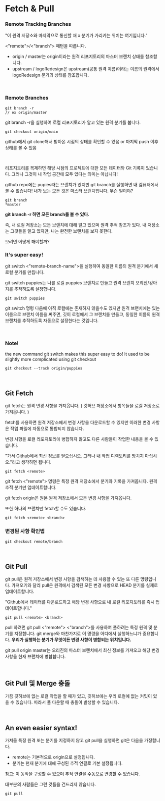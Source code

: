 # Fetch & Pull

### Remote Tracking Branches 
"이 원격 저장소와 마지막으로 통신할 때 x 분기가 가리키는 위치는 여기입니다."

<"remote">/<"branch"> 패턴을 따릅니다.
- origin / master는 origin이라는 원격 리포지토리의 마스터 브랜치 상태를 참조합니다.
- upstream / logoRedesign은 upstream(공통 원격 이름)이라는 이름의 원격에서 logoRedesign 분기의 상태를 참조합니다.

<br>

### Remote Branches 

```
git branch -r 
// ex origin/master
```
git branch -r을 실행하여 로컬 리포지토리가 알고 있는 원격 분기를 봅니다.

```
git checkout origin/main 
```
github에서 git clone해서 받아온 시점의 상태를 확인할 수 있음 or 마지막 push 이후 상태를 볼 수 있음


<br>


리포지토리를 복제하면 해당 시점의 프로젝트에 대한 모든 데이터와 Git 기록이 있습니다. 그러나 그것이 내 작업 공간에 모두 있다는 의미는 아닙니다!

github repo에는 pupies라는 브랜치가 있지만 git branch를 실행하면 내 컴퓨터에서 볼 수 없습니다! 내가 보는 모든 것은 마스터 브랜치입니다. 무슨 일이야?

```
git branch
*master
```

**git branch -r 하면 모든 branch를 볼 수 있다.**

즉, 내 로컬 저장소는 모든 브랜치에 대해 알고 있으며 원격 추적 참조가 있다. 내 저장소는 그것들을 알고 있지만, 나는 완전한 브랜치를 보지 못한다. 

보려면 어떻게 해야할까? 

### It's super easy! 
git switch <"remote-branch-name">을 실행하여 동일한 이름의 원격 분기에서 새 로컬 분기를 만듭니다.

git switch puppies는 나를 로컬 puppies 브랜치로 만들고 원격 브랜치 오리진/강아지를 추적하도록 설정합니다.

```
git switch puppies
```

git switch 명령 다음에 아직 로컬에는 존재하지 않을수도 있지만 원격 브랜치에는 있는 이름으로 브랜치 이름을 써주면, 깃이 로컬에서 그 브랜치를 만들고, 동일한 이름의 원격 브랜치를 추적하도록 자동으로 설정한다는 것입니다.

<br>


### Note! 
the new command git switch makes this super easy to do! 
It used to be slightly more complicated using git checkout 

```
git checkout --track origin/puppies
```
<br>

## Git Fetch 
git fetch는 원격 변경 사항을 가져옵니다. ( 깃허브 저장소에서 항목들을 로컬 저장소로 가져옵니다. )

fetch를 사용하면 원격 저장소에서 변경 사항을 다운로드할 수 있지만 이러한 변경 사항은 작업 파일에 자동으로 통합되지 않습니다.

변경 사항을 로컬 리포지토리에 병합하지 않고도 다른 사람들이 작업한 내용을 볼 수 있습니다.

"가서 Github에서 최신 정보를 얻으십시오. 그러나 내 작업 디렉토리를 망치지 마십시오."라고 생각하면 됩니다.

```
git fetch <remote>
```

git fetch <"remote"> 명령은 특정 원격 저장소에서 분기와 기록을 가져옵니다. 원격 추적 분기만 업데이트합니다.

git fetch origin은 원본 원격 저장소에서 모든 변경 사항을 가져옵니다.

또한 하나의 브랜치만 fetch할 수도 있습니다.

```
git fetch <remote> <branch>
```

### 변경된 사항 확인법 

```
git checkout remote/branch
```

<br>

## Git Pull 
git pull은 원격 저장소에서 변경 사항을 검색하는 데 사용할 수 있는 또 다른 명령입니다. 가져오기와 달리 pull은 원격에서 검색된 모든 변경 사항으로 HEAD 분기를 실제로 업데이트합니다.

"Github에서 데이터를 다운로드하고 해당 변경 사항으로 내 로컬 리포지토리를 즉시 업데이트합니다."

```
git pull <remote> <branch>
```
pull 하려면 git pull <"remote"> <"branch">를 사용하여 풀하려는 특정 원격 및 분기를 지정합니다. git merge와 마찬가지로 이 명령을 어디에서 실행하느냐가 중요합니다. **우리가 실행하는 분기가 무엇이든 변경 사항이 병합되는 위치입니다.**

git pull origin master는 오리진의 마스터 브랜치에서 최신 정보를 가져오고 해당 변경 사항을 현재 브랜치에 병합합니다.

<br>

## Git Pull 및 Merge 충돌 
가끔 깃허브에 없는 로컬 작업을 할 때가 있고, 깃허브에는 우리 로컬에 없는 커밋이 있을 수 있습니다. 따라서 풀 다운할 때 충돌이 발생할 수 있습니다.

<br>

## An even easier syntax!
가져올 특정 원격 또는 분기를 지정하지 않고 git pull을 실행하면 git은 다음을 가정합니다.
- remote는 기본적으로 origin으로 설정됩니다.
- 분기는 현재 분기에 대해 구성된 추적 연결로 기본 설정됩니다.

참고: 이 동작을 구성할 수 있으며 추적 연결을 수동으로 변경할 수 있습니다.

대부분의 사람들은 그런 것들을 건드리지 않습니다.

```
git pull
```